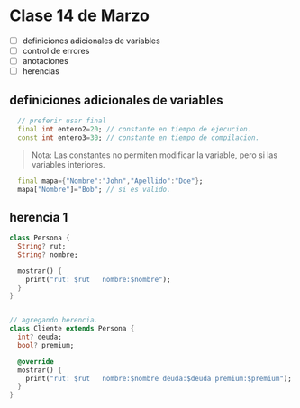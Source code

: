 # Clase 14 de Marzo

- [ ] definiciones adicionales de variables
- [ ] control de errores
- [ ] anotaciones
- [ ] herencias

## definiciones adicionales de variables

```dart
  // preferir usar final
  final int entero2=20; // constante en tiempo de ejecucion.
  const int entero3=30; // constante en tiempo de compilacion.
```
> Nota: Las constantes no permiten modificar la variable, pero si las variables interiores.

```dart
  final mapa={"Nombre":"John","Apellido":"Doe"};
  mapa["Nombre"]="Bob"; // si es valido.
```

## herencia 1

```dart
class Persona {
  String? rut;
  String? nombre;

  mostrar() {
    print("rut: $rut   nombre:$nombre");
  }
}


// agregando herencia.
class Cliente extends Persona {
  int? deuda;
  bool? premium;

  @override
  mostrar() {
    print("rut: $rut   nombre:$nombre deuda:$deuda premium:$premium");
  }
}


```